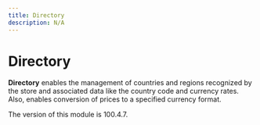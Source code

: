 ```yaml
---
title: Directory
description: N/A
---
```


# Directory

**Directory** enables the management of countries and regions recognized by the store and associated data
like the country code and currency rates. Also, enables conversion of prices to a specified currency format.

<InlineAlert slots="text" />
The version of this module is 100.4.7.
